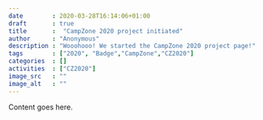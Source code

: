 ```yaml
---
date        : 2020-03-28T16:14:06+01:00
draft       : true
title       :  "CampZone 2020 project initiated"
author      : "Anonymous"
description : "Wooohooo! We started the CampZone 2020 project page!"
tags        : ["2020", "Badge","CampZone","CZ2020"]
categories  : []
activities  : ["CZ2020"]
image_src   : ""
image_alt   : ""
---
```


Content goes here.
